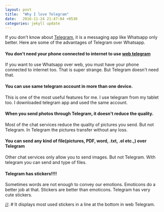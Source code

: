 ```yaml
---
layout: post
title:  "Why I love Telegram"
date:   2016-11-24 21:47:04 +0530
categories: jekyll update
---
```

If you don't know about <a href="https://telegram.org/" target="_blank">Telegram</a>, it is a messaging app like Whatsapp only better. Here are some of the advantages of
Telegram over Whatsapp.

#### **You don't need your phone connected to internet to use <a href="https://web.telegram.org">web telegram</a>**
If you want to use Whatsapp over web, you must have your phone connected to internet too. That is super strange. But Telegram doesn't need that.

#### **You can use same telegram account in more than one device.**
This is one of the most useful features for me. I use telegram from my tablet too. I downloaded telegram app and used the same account.

#### **When you send photos through Telegram, it doesn't reduce the quality.**
Most of the chat services reduce the quality of pictures you send. But not Telegram. In Telegram the pictures transfer without any loss.

#### **You can send any kind of file(pictures, PDF, word, .txt, .el etc.,) over Telegram**
Other chat services only allow you to send images. But not Telegram. With telegram you can send and type of files.

#### **Telegram has stickers!!!!**
Sometimes words are not enough to convey our emotions. Emoticons do a better job at that. Stickers are better than emoticons. Telegram has very cute stickers.

[//]: # (- It only sends verification code via SMS only for the first time. All the other times)
[//]: # (it would send to any of the logged account)
[//]: # It displays most used stickers in a line at the bottom in web Telegram.